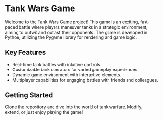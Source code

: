 # Tank Wars Game

Welcome to the Tank Wars Game project! This game is an exciting, fast-paced battle where players maneuver tanks in a strategic environment, aiming to outwit and outlast their opponents. The game is developed in Python, utilizing the Pygame library for rendering and game logic.

## Key Features

- Real-time tank battles with intuitive controls.
- Customizable tank operators for varied gameplay experiences.
- Dynamic game environment with interactive elements.
- Multiplayer capabilities for engaging battles with friends and colleagues.

## Getting Started

Clone the repository and dive into the world of tank warfare. Modify, extend, or just enjoy playing the game!

